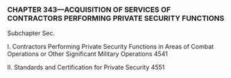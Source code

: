 ### **CHAPTER 343—ACQUISITION OF SERVICES OF CONTRACTORS PERFORMING PRIVATE SECURITY FUNCTIONS** ###

Subchapter Sec.

I. Contractors Performing Private Security Functions in Areas of Combat Operations or Other Significant Military Operations 4541

II. Standards and Certification for Private Security 4551